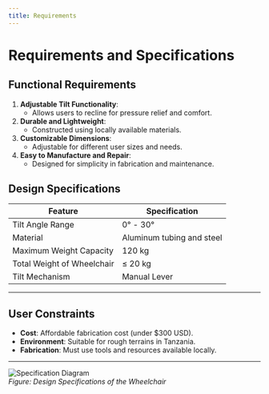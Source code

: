 ```yaml
---
title: Requirements
---
```


<link rel="stylesheet" href="assets/style.css">

# Requirements and Specifications

## Functional Requirements
1. **Adjustable Tilt Functionality**:
   - Allows users to recline for pressure relief and comfort.
2. **Durable and Lightweight**:
   - Constructed using locally available materials.
3. **Customizable Dimensions**:
   - Adjustable for different user sizes and needs.
4. **Easy to Manufacture and Repair**:
   - Designed for simplicity in fabrication and maintenance.

## Design Specifications
| Feature                      | Specification                         |
|------------------------------|---------------------------------------|
| Tilt Angle Range             | 0° - 30°                             |
| Material                     | Aluminum tubing and steel            |
| Maximum Weight Capacity      | 120 kg                               |
| Total Weight of Wheelchair   | ≤ 20 kg                              |
| Tilt Mechanism               | Manual Lever                         |

---

## User Constraints
- **Cost**: Affordable fabrication cost (under $300 USD).
- **Environment**: Suitable for rough terrains in Tanzania.
- **Fabrication**: Must use tools and resources available locally.

---

![Specification Diagram](assets/specifications.png)  
*Figure: Design Specifications of the Wheelchair*
